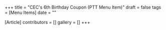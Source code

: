 +++
title = "CEC's 6th Birthday Coupon (PTT Menu Item)"
draft = false
tags = [Menu Items]
date = ""

[Article]
contributors = []
gallery = []
+++